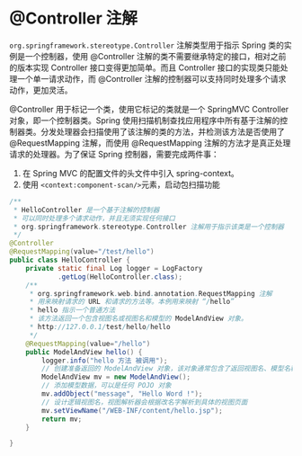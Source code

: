 # @Controller  注解

`org.springframework.stereotype.Controller` 注解类型用于指示 Spring 类的实例是一个控制器，使用 @Controller 注解的类不需要继承特定的接口，相对之前的版本实现 Controller 接口变得更加简单。而且 Controller 接口的实现类只能处理一个单一请求动作，而 @Controller 注解的控制器可以支持同时处理多个请求动作，更加灵活。

@Controller 用于标记一个类，使用它标记的类就是一个 SpringMVC Controller 对象，即一个控制器类。Spring 使用扫描机制查找应用程序中所有基于注解的控制器类。分发处理器会扫描使用了该注解的类的方法，并检测该方法是否使用了 @RequestMapping 注解，而使用 @RequestMapping 注解的方法才是真正处理请求的处理器。为了保证 Spring 控制器，需要完成两件事：
1. 在 Spring MVC 的配置文件的头文件中引入 spring-context。
2. 使用 `<context:component-scan/>`元素，启动包扫描功能


```java
/**
 * HelloController 是一个基于注解的控制器
 * 可以同时处理多个请求动作，并且无须实现任何接口
 * org.springframework.stereotype.Controller 注解用于指示该类是一个控制器
 */
@Controller
@RequestMapping(value="/test/hello")
public class HelloController {
    private static final Log logger = LogFactory
            .getLog(HelloController.class);
    /**
     * org.springframework.web.bind.annotation.RequestMapping 注解
     * 用来映射请求的 URL 和请求的方法等。本例用来映射 “/hello”
     * hello 指示一个普通方法
     * 该方法返回一个包含视图名或视图名和模型的 ModelAndView 对象。
     * http://127.0.0.1/test/hello/hello
     */
    @RequestMapping(value="/hello")
    public ModelAndView hello() {
        logger.info("hello 方法 被调用");
        // 创建准备返回的 ModelAndView 对象，该对象通常包含了返回视图名、模型名称以及模型对象
        ModelAndView mv = new ModelAndView();
        // 添加模型数据，可以是任何 POJO 对象
        mv.addObject("message", "Hello Word !");
        // 设计逻辑视图名，视图解析器会根据改名字解析到具体的视图页面
        mv.setViewName("/WEB-INF/content/hello.jsp");
        return mv;
    }

}
```
